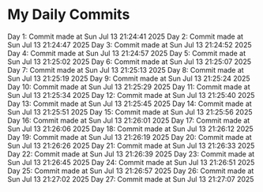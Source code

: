 # My Daily Commits

Day 1: Commit made at Sun Jul 13 21:24:41 2025
Day 2: Commit made at Sun Jul 13 21:24:47 2025
Day 3: Commit made at Sun Jul 13 21:24:52 2025
Day 4: Commit made at Sun Jul 13 21:24:57 2025
Day 5: Commit made at Sun Jul 13 21:25:02 2025
Day 6: Commit made at Sun Jul 13 21:25:07 2025
Day 7: Commit made at Sun Jul 13 21:25:13 2025
Day 8: Commit made at Sun Jul 13 21:25:19 2025
Day 9: Commit made at Sun Jul 13 21:25:24 2025
Day 10: Commit made at Sun Jul 13 21:25:29 2025
Day 11: Commit made at Sun Jul 13 21:25:34 2025
Day 12: Commit made at Sun Jul 13 21:25:40 2025
Day 13: Commit made at Sun Jul 13 21:25:45 2025
Day 14: Commit made at Sun Jul 13 21:25:51 2025
Day 15: Commit made at Sun Jul 13 21:25:56 2025
Day 16: Commit made at Sun Jul 13 21:26:01 2025
Day 17: Commit made at Sun Jul 13 21:26:06 2025
Day 18: Commit made at Sun Jul 13 21:26:12 2025
Day 19: Commit made at Sun Jul 13 21:26:19 2025
Day 20: Commit made at Sun Jul 13 21:26:26 2025
Day 21: Commit made at Sun Jul 13 21:26:33 2025
Day 22: Commit made at Sun Jul 13 21:26:39 2025
Day 23: Commit made at Sun Jul 13 21:26:45 2025
Day 24: Commit made at Sun Jul 13 21:26:51 2025
Day 25: Commit made at Sun Jul 13 21:26:57 2025
Day 26: Commit made at Sun Jul 13 21:27:02 2025
Day 27: Commit made at Sun Jul 13 21:27:07 2025
